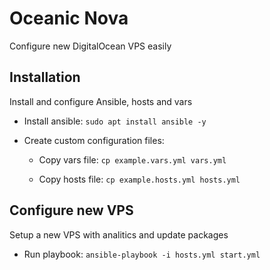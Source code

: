 # Oceanic Nova

Configure new DigitalOcean VPS easily

## Installation

Install and configure Ansible, hosts and vars

- Install ansible: `sudo apt install ansible -y`

- Create custom configuration files:

  - Copy vars file: `cp example.vars.yml vars.yml`

  - Copy hosts file: `cp example.hosts.yml hosts.yml`

## Configure new VPS

Setup a new VPS with analitics and update packages

- Run playbook: `ansible-playbook -i hosts.yml start.yml`
<!-- `ansible-playbook -i hosts.yml start.yml -K` -->
